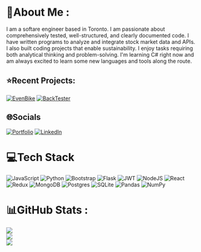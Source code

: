# 💫About Me :
I am a softare engineer based in Toronto.
I am passionate about comprehensively tested, well-structured, and clearly documented code. I have written programs to analyze and integrate stock market data and APIs. I also built coding projects that enable sustainability. I enjoy tasks requiring both analytical thinking and problem-solving. 
I'm learning C# right now and am always excited to learn some new languages and tools along the route.

## ⭐️Recent Projects:
[![EvenBike](https://img.shields.io/badge/YL-EvenBike-green)](https://www.yangliu541.com) 
[![BackTester](https://img.shields.io/badge/YL-BackTester-black)](https://github.com/nonagonyang/backtester) 


## 🌐Socials
[![Portfolio](https://img.shields.io/badge/YL-Portfolio-teal)](https://www.yangliu541.com) 
[![LinkedIn](https://img.shields.io/badge/LinkedIn-%230077B5.svg?logo=linkedin&logoColor=white)](https://linkedin.com/in/yangliu541) 

# 💻Tech Stack
![JavaScript](https://img.shields.io/badge/javascript-%23323330.svg?style=for-the-badge&logo=javascript&logoColor=%23F7DF1E) ![Python](https://img.shields.io/badge/python-3670A0?style=for-the-badge&logo=python&logoColor=ffdd54) ![Bootstrap](https://img.shields.io/badge/bootstrap-%23563D7C.svg?style=for-the-badge&logo=bootstrap&logoColor=white) ![Flask](https://img.shields.io/badge/flask-%23000.svg?style=for-the-badge&logo=flask&logoColor=white) ![JWT](https://img.shields.io/badge/JWT-black?style=for-the-badge&logo=JSON%20web%20tokens) ![NodeJS](https://img.shields.io/badge/node.js-6DA55F?style=for-the-badge&logo=node.js&logoColor=white) ![React](https://img.shields.io/badge/react-%2320232a.svg?style=for-the-badge&logo=react&logoColor=%2361DAFB) ![Redux](https://img.shields.io/badge/redux-%23593d88.svg?style=for-the-badge&logo=redux&logoColor=white) ![MongoDB](https://img.shields.io/badge/MongoDB-%234ea94b.svg?style=for-the-badge&logo=mongodb&logoColor=white) ![Postgres](https://img.shields.io/badge/postgres-%23316192.svg?style=for-the-badge&logo=postgresql&logoColor=white) ![SQLite](https://img.shields.io/badge/sqlite-%2307405e.svg?style=for-the-badge&logo=sqlite&logoColor=white) ![Pandas](https://img.shields.io/badge/pandas-%23150458.svg?style=for-the-badge&logo=pandas&logoColor=white) ![NumPy](https://img.shields.io/badge/numpy-%23013243.svg?style=for-the-badge&logo=numpy&logoColor=white)
# 📊GitHub Stats :
![](https://github-readme-stats.vercel.app/api?username=nonagonyang&theme=blueberry&hide_border=true&include_all_commits=true&count_private=false)<br/>
![](https://github-readme-streak-stats.herokuapp.com/?user=nonagonyang&theme=blueberry&hide_border=true)<br/>
![](https://github-readme-stats.vercel.app/api/top-langs/?username=nonagonyang&theme=blueberry&hide_border=true&include_all_commits=true&count_private=false&layout=compact)
